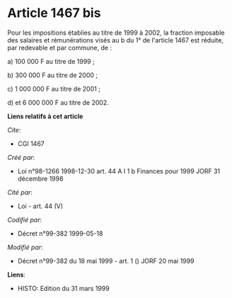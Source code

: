 # Article 1467 bis

Pour les impositions établies au titre de 1999 à 2002, la fraction imposable des salaires et rémunérations visés au b du 1°
de l'article 1467 est réduite, par redevable et par commune, de :

a) 100 000 F au titre de 1999 ;

b) 300 000 F au titre de 2000 ;

c) 1 000 000 F au titre de 2001 ;

d) et 6 000 000 F au titre de 2002.

**Liens relatifs à cet article**

_Cite_:

  - CGI 1467

_Créé par_:

  - Loi n°98-1266 1998-12-30 art. 44 A I 1 b Finances pour 1999 JORF 31 décembre 1998

_Cité par_:

  - Loi - art. 44 (V)

_Codifié par_:

  - Décret n°99-382 1999-05-18

_Modifié par_:

  - Décret n°99-382 du 18 mai 1999 - art. 1 () JORF 20 mai 1999

**Liens**:

  - HISTO: Edition du 31 mars 1999
